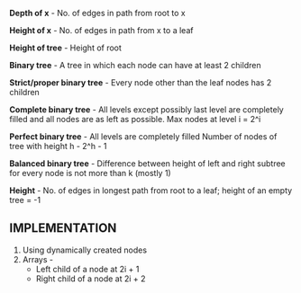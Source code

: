 **Depth of x** - No. of edges in path from root to x

**Height of x** - No. of edges in path from x to a leaf

**Height of tree** - Height of root

**Binary tree** - A tree in which each node can have at least 2 children

**Strict/proper binary tree** - Every node other than the leaf nodes has 2 children

**Complete binary tree** - All levels except possibly last level are completely filled and all nodes are as left as possible. Max nodes at level i = 2^i

**Perfect binary tree** - All levels are completely filled
Number of nodes of tree with height h - 2^h - 1

**Balanced binary tree** - Difference between height of left and right subtree for every node is not more than k (mostly 1)

**Height** - No. of edges in longest path from root to a leaf; height of an empty tree = -1

## IMPLEMENTATION

1. Using dynamically created nodes
2. Arrays -
   - Left child of a node at 2i + 1
   - Right child of a node at 2i + 2

